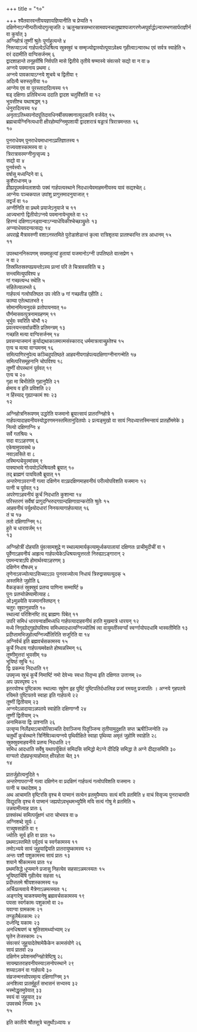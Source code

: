 +++
title = "१०"

+++
श्यैतवारवन्तीययज्ञायज्ञियानीति च प्रेप्यति १  
दक्षिणेनाऽग्नीन्परीत्योदगुत्सृजति २ ऋतुनक्षत्रसम्भारसामवपनचातुष्प्राश्यजागरणेध्मपूर्वार्द्धऽन्वारम्भणसार्पराज्ञीर्न वा कुर्यात् ३  
अग्निहोत्रं तूष्णीं श्रुतेः पूर्णाहुत्यन्ते ४  
निरूप्याऽज्यं गार्हपत्येऽधिश्रित्य स्रुक्स्रुवं च सम्मृज्योद्वास्योत्पूयाऽवेक्ष्य गृहीत्वाऽन्वारब्ध एवं सर्वत्र स्वाहेति ५  
वरं ददामीति वाग्विसर्जनम् ६  
द्वादशाहान्ते तनूहवींषि निर्वपति मासे द्वितीये तृतीये षण्मास्ये संवत्सरे सद्यो वा न वा ७  
अग्नये पवमानाय प्रथमा ८  
अग्नये पावकायाऽग्नये शुचये च द्वितीया ९  
अदित्यै चरुस्तृतीया १०  
आग्नेय एव वा पुरस्तादादित्यस्य ११  
षड् दक्षिणाः प्रतिविभज्य ददाति द्वादश चतुर्विंशतिं वा १२  
भूयसीश्च यथाश्रद्धम् १३  
धेनुरादित्यस्य १४  
अनृताऽतिथ्यपनोदपूतिदावधिनर्बीसपक्वनात्युदकानि वर्जयेत् १५  
ब्रह्मचार्यग्निनित्यधारी क्षीरहोम्यग्निमुपशायी द्वादशरात्रं षड्रात्रं त्रिरात्रमन्ततः १६  
१०  
  
  
  
पुनराधेयम् पुनराधेयमाधानाऽप्रतिज्ञातस्य १  
राज्ययशस्कामस्य वा २  
त्रिरात्रावरमग्नीनुत्सृज्य ३  
सद्यो वा ४  
पुनर्वस्वोः ५  
वर्षासु मध्यन्दिने वा ६  
कुशैराधानम् ७  
व्रीह्यपूपमर्कपलाशयोः पक्वं गार्हपत्यस्थाने निदधात्येवमाहमनीयस्य यावं सद्यश्चेत् ८  
आग्नेयः पञ्चकपाल उपांशु प्रागुत्तमादनुयाजात् ९  
तद्वर्जं वा १०  
अग्नीनिति वा प्रथमे प्रयाजेऽनुयाजे च ११  
आज्यभागो द्वितीयोऽग्नये पवमानायेन्दुमते वा १२  
हिरण्यं दक्षिणाऽनड्वान्वाऽग्न्याधेयिकीश्चेच्छञ्छ्रुतेः १३  
अग्न्याधेयवदन्यत्सद्यः १४  
अपराह्णे मैत्रावरुणी वशाऽनस्तमिते पुरोडाशेडान्तं कृत्वा रात्रिशृतया प्रातश्चरन्ति तत्र आधानम् १५  
११  
  
  
  
उपस्थाननिरूपणम् सयमाहुत्यां हुतायां यजमानोऽग्नी उपतिष्ठते वात्सप्रेण १  
न वा २  
तिस्रस्तिस्ररुपप्रयन्तोऽस्य प्रत्नां परि ते चित्रावसविति च ३  
सन्त्वमित्युपविश्य ४  
गां गच्छत्यन्ध स्थेति ५  
संहितेत्यालभते ६  
गार्हपत्यं गत्वोपतिष्ठत उप त्वेति ७ गां गच्छतीड एहीति ८  
काम्या एतेत्थालभते ९  
सोमानमित्यनुदकं व्रतोपायनवत् १०  
पौर्णमासवत्पुत्रनामग्रहणम् ११  
भूर्भुवः स्वरिति चोभौ १२  
प्रवत्स्यन्त्सर्वान्नर्येति प्रतिमन्त्रम् १३  
गच्छति मत्या वाग्विसर्जनम् १४  
प्रवसन्याजमानं कुर्याद्यथाकालमात्मसंस्काराद् धर्ममात्रत्वाच्छ्रुतेश्च १५  
एत्य च मत्या वाग्यमनम् १६  
समित्पाणिरनुपेत्य कञ्चिदुपतिष्ठते आहवनीयगार्हपत्यदक्षिणाग्नीनागन्मेति १७  
समित्परिसमूहनानि चोपविश्य १८  
तूष्णीं वोपस्थानं पूर्ववत् १९  
एत्य च २०  
गृहा मा बिभीतेति गृहानुपैति २१  
क्षेमाय व इति प्रविशति २२  
न हिंस्याद् गृह्यान्कामं श्वः २३  
१२  
  
  
  
अग्निहोत्रनिरूपणम् उद्धरेति यजमानो ब्रूयात्सायं प्रातरग्निहोत्रे १  
गार्हपत्यादाहवनीयस्योद्धरणमनस्तमितानुदितयोः २ प्रत्यङ्मुखो वा सायं निदध्यात्तस्मिन्सायं प्रातर्होममेके ३  
नित्यो दक्षिणाग्निः ४  
सर्वे गतश्रियः ५  
सदा वाऽऽहरणम् ६  
एकेषामुपवसथे ७  
नवाऽवसिते वा ८  
तस्मिन्पचेयुरमांसम् ९  
पाक्याभावे गोःपयोऽधिश्रियतवै ब्रूयात् १०  
तद् ब्राह्मणं पाययितवै ब्रूयात् ११  
अन्तरेणाऽपराग्नी गत्वा दक्षिणेन वाऽप्रदक्षिणमाहवनीयं परीत्योपविशति यजमानः १२  
पत्नी च पूर्ववत् १३  
अपरेणाऽहवनीयं कूर्चं निदधाति कुशान्वा १४  
परिस्तरणं सर्वेषां प्रागुदग्भिरुदगग्रान्दक्षिणाग्रान्करोति श्रुतेः १५  
आहवनीयं पर्युक्ष्योदधारां निनयत्यागार्हपत्यात् १६  
तं च १७  
ततो दक्षिणाग्निम् १८  
हुते च धारावर्जम् १९  
१३  
  
  
  
अग्निहोत्रीं दोहयति पुंवत्सामशूद्रे ण स्थाल्यामार्यकृत्यामूर्ध्वकपालायां दक्षिणतः प्राचीमुदीचीं वा १  
पूर्वेणाऽहवनीयं आहृत्य गार्हपत्येकेऽधिश्रयत्युत्तरतो निरुह्याऽङ्गारान् २  
एवमन्यत्राऽपि होमार्थस्याऽहरणम् ३  
दक्षिणेन वौषधम् ४  
तृणेनाऽवज्योत्याऽसिच्याऽऽपः पुनरवज्योत्य निधायं त्रिरुद्वासयत्युदक् ५  
अस्तमिते जुहोति ६  
वैकङ्कतं स्रुक्स्रुवं प्रतप्य पाणिना सम्मार्ष्टि ७  
पुनः प्रतप्योन्नेष्यामीत्याह ८  
ओ३मुन्नयेति यजमानस्तिष्ठन् ९  
चतुरः स्रुवानुन्नयति १०  
स्थाल्यां परिशिनष्टि तद् ब्राह्मणः पिबेत् ११  
उपरि समिधं धारयन्वार्क्षीमध्यधि गार्हपत्यादाहवनीयं हरति मुखमात्रे धारयन् १२  
मध्ये निगृह्योद्गुह्योपविश्य समिधमादधात्यग्निज्योतिषं त्वा वायुमतींस्वर्ग्यां स्वर्ग्गायोपदधामि भास्वतीमिति १३  
प्रदीप्तामभिजुहोत्यग्निर्ज्योतिरिति सजूरिति वा १४  
अग्निर्वर्च इति ब्रह्मवर्चसकामस्य १५  
कूर्चे निधाय गार्हपत्यमवेक्षते होष्यन्नस्मिन् १६  
तूष्णीमुत्तरां भूयसीम् १७  
भूयिष्ठं स्रुचि १८  
द्विः प्रकम्प्य निदधाति १९  
उपमृज्य स्रुचं कूर्चे निमार्ष्टि नमो देवेभ्यः स्वधा पितृभ्य इति दक्षिणत उत्तानम् २०  
अप उपस्पृश्य २१  
इतरयोश्च पुष्टिकामः स्थाल्याः स्रुवेण इह पुष्टिं पुष्टिपतिर्दधात्विह प्रजां रमयतु प्रजापतिः । अग्नये गृहपतये रयिमते पुष्टिपतये स्वाहा इति गार्हपत्ये २२  
तूष्णीं द्वितीयाम् २३  
अग्नयेऽन्नादायाऽन्नपतये स्वाहेति दक्षिणाग्नौ २४  
तूष्णीं द्वितीयाम् २५  
अनामिकया द्विः प्राश्नाति २६  
उत्सृप्य निर्लेढ्याऽचायोत्सिञ्चति देवाञ्जिन्व पितॄञ्जिन्व तृतीयामुदुक्षति सप्त ऋषीञ्जिन्वेति २७  
चतुर्थीं कूर्चस्थाने त्रिर्निषिञ्चत्यग्नये पृथिवीक्षिते स्वाहा पृथिव्या अमृतं जुहोमि स्वाहेति २८  
स्रुक्स्रुवमाहवनीये प्रतप्य निदधाति २९  
समिध आदधाति सर्वेषु यथापर्युक्षितं समिदसि समिद्धो मेऽग्ने दीदिहि समिद्धा ते अग्ने दीद्यासमिति ३०  
वाग्यतो दोहप्रभृत्याहोमात् क्षीरहोता चेत् ३१  
१४  
  
  
  
प्रातर्जुहोत्यनुदिते १  
अन्तरेणापराग्नी गत्वा दक्षिणेन वा प्रदक्षिणं गार्हपत्यं गत्वोपविशति यजमानः २  
पत्नी च यथादेशम् ३  
अथ आचामति वृष्टिरसि वृश्च मे पाप्मानं सत्येन व्रतमुपैम्यापः सत्यं मयि व्रतमिति ४ वाचं विसृज्य पुनराचामति विद्युदसि वृश्च मे पाप्मानं जह्यपोऽवभृथमभ्युपैमि मयि सत्यं गोषु मे व्रतमिति ५  
उन्नयामीत्याह प्रातः ६  
प्राक्संस्थं समित्पर्युक्षणं धारा चोभयत्र वा ७  
अग्निशब्दे सूर्यः ८  
रात्र्युषसाहेति वा ९  
ज्योतिः सूर्य इति वा प्रातः १०  
प्रथमाऽस्तमिते पर्युदयं च स्वर्गकामस्य ११  
तमोऽभ्यये सायं जुहुयाद्वियति प्रातरायुष्कामस्य १२  
अन्तः पशौ पशुकामस्य सायं प्रातः १३  
शयाने श्रीकामस्य प्रातः १४  
प्रथमसिद्धे धूप्यमाने प्रजासु निहत्येव सहसाऽन्नमत्स्यतः १५  
भूयिष्ठार्चिषि गृहीत्वेव सहसा १६  
प्रदीप्ततमे श्रीयशस्कामस्य १७  
अर्चिःप्रत्यवाये मैत्रेणाऽन्नमत्स्यतः १८  
अङ्गारेषु चाकश्यमानेषु ब्रह्मवर्चसकामस्य १९  
पयसा स्वर्गकामः पशुकामो वा २०  
यवाग्वा ग्रामकामः २१  
तण्डुलैर्बलकामः २२  
दध्नेन्द्रि यकामः २३  
अनधिश्रयणं च श्रुतिसामर्थ्याभ्याम् २४  
घृतेन तेजस्कामः २५  
संवत्सरं जुहुयादेतेषामेकैकेन कामसंयोगे २६  
सायं प्रातर्वा २७  
दक्षिणेन प्रवेशनमग्निहोत्रेष्टिषु २८  
सायम्प्रातराहवनीयस्याऽसनोपस्थाने २९  
शय्याऽसनं वा गार्हपत्ये ३०  
संव्रजन्मनसोपस्मृत्य दक्षिणाग्निम् ३१  
अनशित्वा प्रातर्मुहूर्तं सभासनं सभ्यस्य ३२  
भस्मोद्धृतमुपेयात् ३३  
स्वयं वा जुहुयात् ३४  
उपवसथे नियमः ३५  
१५  
  
इति कातीये श्रौतसूत्रे चतुर्थोऽध्यायः ४  
  
